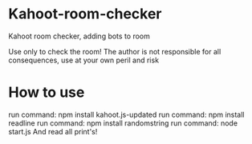 # Kahoot-room-checker
Kahoot room checker, adding bots to room


Use only to check the room!
The author is not responsible for all consequences, use at your own peril and risk

# How to use
run command: npm install kahoot.js-updated
run command: npm install readline
run command: npm install randomstring
run command: node start.js
And read all print's!
